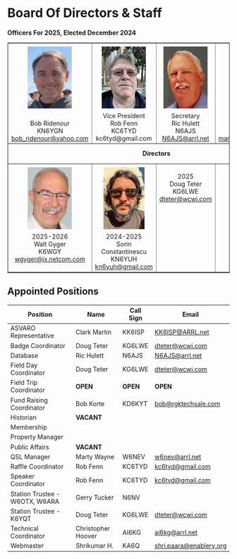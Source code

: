 # Board Of Directors & Staff

**Officers For 2025, Elected December 2024**


<table align="center" border="1" cellpadding="0" cellspacing="0" style="border-collapse:collapse" width="600">
    <tbody>
        <tr>
            <td valign="top" width="25%">
            <div align="center"><img src="/images/KN6YGN.jpeg" style="margin-top: 5px; margin-bottom: 5px; width: 100px; height: 140px;" /><br />
            <span> </span><br />
            <span>Bob Ridenour<br />
            KN6YGN<br />
            <a href="mailto:bob_ridenour@yahoo.com">bob_ridenour@yahoo.com</a></span></div>
            </td>
            <td valign="top" width="25%">
            <div align="center"><img height="140" src="/images/KC6TYD-100.jpg" vspace="5" width="100" /><br />
            <span>Vice President </span><br />
            <span>Rob Fenn</span><br />
            <span>KC6TYD</span><br />
            <a>kc6tyd@gmail.com</a></div>
            </td>
            <td valign="top" width="25%">
            <div align="center"><img height="140" src="/images/N6AJS-100.jpg" vspace="5" width="100" /><br />
            <span>Secretary</span><br />
            <span>Ric Hulett</span><br />
            <span>N6AJS</span><br />
            <a href="mailto:N6AJS@arrl.net">N6AJS@arrl.net</a></div>
            </td>
            <td valign="top" width="25%">
            <div align="center"><img height="140" src="/images/k6wek.jpg" vspace="5" width="100" /><br />
            <span>Treasurer</span><br />
            <span>Margaret Cooper</span><br />
            <span>K6WEK</span><br />
            <a href="mailto:margaret.k6wek@gmail.com">margaret.k6wek@gmail.com</a></div>
            </td>
        </tr>
        <tr>
            <td colspan="4" height="40">
            <div align="center"><span><b>Directors</b></span></div>
            </td>
        </tr>
        <tr>
            <td valign="top">
            <div align="center"><img height="140" src="/images/K6WGY-100-1.jpg" vspace="5" width="100" /><br />
            <span>2025-2026</span><br />
            <span>Walt Gyger</span><br />
            <span>K6WGY</span><br />
            <a href="mailto:wgyger@ix.netcom.com">wgyger@ix.netcom.com</a></div>
            </td>
            <td  valign="top">
            <div align="center"><img alt="" src="/images/KN6YUH.jpg" style="margin-top: 5px; margin-bottom: 5px; width: 93px; height: 140px;" /><br />
            <span>2024-2025</span><br />
            Sorin Constantinescu<br />
            KN6YUH<br />
            <a href="mailto:kn6yuh@gmail.com">kn6yuh@gmail.com</a></div>
            <div align="center"></div>
            </td>
            <td valign="top">
            <div align="center"><span /></span><br />
            <span>2025</span><br />
            <span>Doug Teter</span><br />
            <span>KG6LWE</span><br />
            <a href="mailto:dteter@wcwi.com">dteter@wcwi.com</a></div>
            </td>
            <td valign="top">
            <div align="center"><span /></span><br />
            <span>2025</span><br />
            <span>Darryl Presley</span><br />
            <span>KI6LDM</span><br />
            <a href="mailto:KI6LDM@arrl.net">KI6LDM@arrl.net</a></div>
            </td>
        </tr>
    </tbody>
</table>

## Appointed Positions

Position | Name | Call Sign | Email
---|---|---|---
ASVARO Representative           | Clark Martin          | KK6ISP    | [KK6ISP@ARRL.net](KK6ISP@ARRL.net)
Badge Coordinator               | Doug Teter            | KG6LWE    | [dteter@wcwi.com](dteter@wcwi.com)
Database                        | Ric Hulett            | N6AJS     | [N6AJS@arrl.net](N6AJS@arrl.net)
Field Day Coordinator           | Doug Teter            | KG6LWE    | [dteter@wcwi.com](dteter@wcwi.com)
Field Trip Coordinator          | __OPEN__              | __OPEN__  | __OPEN__
Fund Raising Coordinator        | Bob Korte             | KD6KYT    | [bob@rgktechsale.com](bob@rgktechsale.com)
Historian                       | __VACANT__            |           |
Membership                      |                       |           |
Property Manager                |                       |           |
Public Affairs                  | __VACANT__            |           |
QSL Manager                     | Marty Wayne           | W6NEV     | [w6nev@arrl.net](w6nev@arrl.net)
Raffle Coordinator              | Rob Fenn              | KC6TYD    | [kc6tyd@gmail.com](kc6tyd@gmail.com)
Speaker Coordinator             | Rob Fenn              | KC6TYD    | [kc6tyd@gmail.com](kc6tyd@gmail.com)
Station Trustee - W6OTX, W6ARA  | Gerry Tucker          | N6NV      | 
Station Trustee - K6YQT         | Doug Teter            | KG6LWE    | [dteter@wcwi.com](dteter@wcwi.com)
Technical Coordinator           | Christopher Hoover    | AI6KG     | [ai6kg@arrl.net](ai6kg@arrl.net)
Webmaster                       | Shrikumar H.          | KA6Q      | [shri.paara@enablery.org](shri.paara@enablery.org)

